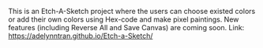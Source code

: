 This is an Etch-A-Sketch project where the users can choose existed colors or add
their own colors using Hex-code and make pixel paintings.
New features (including Reverse All and Save Canvas) are coming soon.
Link: https://adelynntran.github.io/Etch-a-Sketch/
